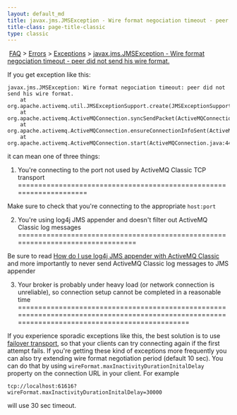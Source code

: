 ```yaml
---
layout: default_md
title: javax.jms.JMSException - Wire format negociation timeout - peer did not send his wire format. 
title-class: page-title-classic
type: classic
---
```


 [FAQ](faq) > [Errors](errors) > [Exceptions](exceptions) > [javax.jms.JMSException - Wire format negociation timeout - peer did not send his wire format.](javaxjmsjmsexception-wire-format-negociation-timeout-peer-did-not-send-his-wire-format)


If you get exception like this:
```
javax.jms.JMSException: Wire format negociation timeout: peer did not send his wire format.
    at org.apache.activemq.util.JMSExceptionSupport.create(JMSExceptionSupport.java:58)
    at org.apache.activemq.ActiveMQConnection.syncSendPacket(ActiveMQConnection.java:1185)
    at org.apache.activemq.ActiveMQConnection.ensureConnectionInfoSent(ActiveMQConnection.java:1263)
    at org.apache.activemq.ActiveMQConnection.start(ActiveMQConnection.java:449)
```
it can mean one of three things:

1. You're connecting to the port not used by ActiveMQ Classic TCP transport
====================================================================

Make sure to check that you're connecting to the appropriate `host:port`

2. You're using log4j JMS appender and doesn't filter out ActiveMQ Classic log messages
================================================================================

Be sure to read [How do I use log4j JMS appender with ActiveMQ Classic](how-do-i-use-log4j-jms-appender-with-activemq-classic) and more importantly to never send ActiveMQ Classic log messages to JMS appender

3. Your broker is probably under heavy load (or network connection is unreliable), so connection setup cannot be completed in a reasonable time
================================================================================================================================================

If you experience sporadic exceptions like this, the best solution is to use [failover transport](failover-transport-reference), so that your clients can try connecting again if the first attempt fails. If you're getting these kind of exceptions more frequently you can also try extending wire format negotiation period (default 10 sec). You can do that by using `wireFormat.maxInactivityDurationInitalDelay` property on the connection URL in your client. For example
```
tcp://localhost:61616?wireFormat.maxInactivityDurationInitalDelay=30000
```
will use 30 sec timeout.

